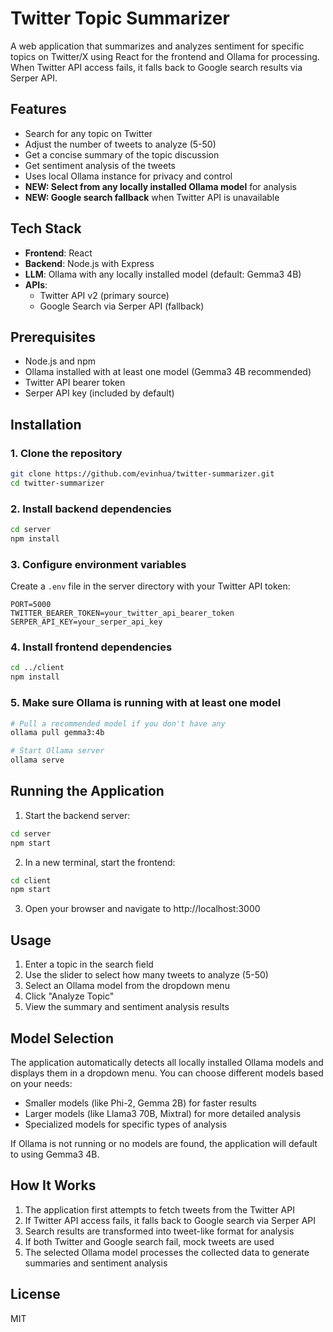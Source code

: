 # Twitter Topic Summarizer

A web application that summarizes and analyzes sentiment for specific topics on Twitter/X using React for the frontend and Ollama for processing. When Twitter API access fails, it falls back to Google search results via Serper API.

## Features

- Search for any topic on Twitter
- Adjust the number of tweets to analyze (5-50)
- Get a concise summary of the topic discussion
- Get sentiment analysis of the tweets
- Uses local Ollama instance for privacy and control
- **NEW: Select from any locally installed Ollama model** for analysis
- **NEW: Google search fallback** when Twitter API is unavailable

## Tech Stack

- **Frontend**: React
- **Backend**: Node.js with Express
- **LLM**: Ollama with any locally installed model (default: Gemma3 4B)
- **APIs**: 
  - Twitter API v2 (primary source)
  - Google Search via Serper API (fallback)

## Prerequisites

- Node.js and npm
- Ollama installed with at least one model (Gemma3 4B recommended)
- Twitter API bearer token
- Serper API key (included by default)

## Installation

### 1. Clone the repository

```bash
git clone https://github.com/evinhua/twitter-summarizer.git
cd twitter-summarizer
```

### 2. Install backend dependencies

```bash
cd server
npm install
```

### 3. Configure environment variables

Create a `.env` file in the server directory with your Twitter API token:

```
PORT=5000
TWITTER_BEARER_TOKEN=your_twitter_api_bearer_token
SERPER_API_KEY=your_serper_api_key
```

### 4. Install frontend dependencies

```bash
cd ../client
npm install
```

### 5. Make sure Ollama is running with at least one model

```bash
# Pull a recommended model if you don't have any
ollama pull gemma3:4b

# Start Ollama server
ollama serve
```

## Running the Application

1. Start the backend server:

```bash
cd server
npm start
```

2. In a new terminal, start the frontend:

```bash
cd client
npm start
```

3. Open your browser and navigate to http://localhost:3000

## Usage

1. Enter a topic in the search field
2. Use the slider to select how many tweets to analyze (5-50)
3. Select an Ollama model from the dropdown menu
4. Click "Analyze Topic"
5. View the summary and sentiment analysis results

## Model Selection

The application automatically detects all locally installed Ollama models and displays them in a dropdown menu. You can choose different models based on your needs:

- Smaller models (like Phi-2, Gemma 2B) for faster results
- Larger models (like Llama3 70B, Mixtral) for more detailed analysis
- Specialized models for specific types of analysis

If Ollama is not running or no models are found, the application will default to using Gemma3 4B.

## How It Works

1. The application first attempts to fetch tweets from the Twitter API
2. If Twitter API access fails, it falls back to Google search via Serper API
3. Search results are transformed into tweet-like format for analysis
4. If both Twitter and Google search fail, mock tweets are used
5. The selected Ollama model processes the collected data to generate summaries and sentiment analysis

## License

MIT
